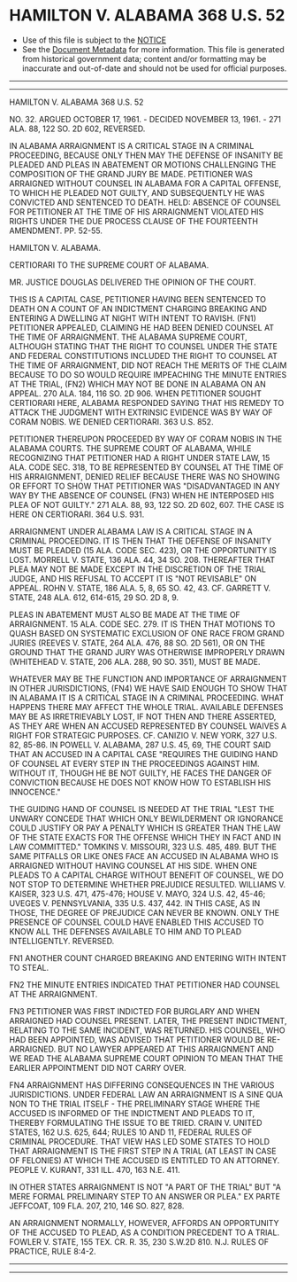 ---
---

# HAMILTON V. ALABAMA 368 U.S. 52

* Use of this file is subject to the [NOTICE](https://github.com/publicdocs/notice/blob/master/NOTICE)
* See the [Document Metadata](../../../) for more information.
  This file is generated from historical government data; content and/or formatting may be inaccurate and out-of-date and should not be used for official purposes.

----------
----------

HAMILTON V. ALABAMA 368 U.S. 52

NO. 32.  ARGUED OCTOBER 17, 1961.  - DECIDED NOVEMBER 13, 1961.  - 271 ALA. 88, 122 SO. 2D 602, REVERSED.

IN ALABAMA ARRAIGNMENT IS A CRITICAL STAGE IN A CRIMINAL PROCEEDING, BECAUSE ONLY THEN MAY THE DEFENSE OF INSANITY BE PLEADED AND PLEAS IN ABATEMENT OR MOTIONS CHALLENGING THE COMPOSITION OF THE GRAND JURY BE MADE.  PETITIONER WAS ARRAIGNED WITHOUT COUNSEL IN ALABAMA FOR A CAPITAL OFFENSE, TO WHICH HE PLEADED NOT GUILTY, AND SUBSEQUENTLY HE WAS CONVICTED AND SENTENCED TO DEATH.  HELD: ABSENCE OF COUNSEL FOR PETITIONER AT THE TIME OF HIS ARRAIGNMENT VIOLATED HIS RIGHTS UNDER THE DUE PROCESS CLAUSE OF THE FOURTEENTH AMENDMENT.  PP. 52-55.

HAMILTON V. ALABAMA.

CERTIORARI TO THE SUPREME COURT OF ALABAMA.

MR. JUSTICE DOUGLAS DELIVERED THE OPINION OF THE COURT.

THIS IS A CAPITAL CASE, PETITIONER HAVING BEEN SENTENCED TO DEATH ON A COUNT OF AN INDICTMENT CHARGING BREAKING AND ENTERING A DWELLING AT NIGHT WITH INTENT TO RAVISH.  (FN1)  PETITIONER APPEALED, CLAIMING HE HAD BEEN DENIED COUNSEL AT THE TIME OF ARRAIGNMENT.  THE ALABAMA SUPREME COURT, ALTHOUGH STATING THAT THE RIGHT TO COUNSEL UNDER THE STATE AND FEDERAL CONSTITUTIONS INCLUDED THE RIGHT TO COUNSEL AT THE TIME OF ARRAIGNMENT, DID NOT REACH THE MERITS OF THE CLAIM BECAUSE TO DO SO WOULD REQUIRE IMPEACHING THE MINUTE ENTRIES AT THE TRIAL, (FN2) WHICH MAY NOT BE DONE IN ALABAMA ON AN APPEAL.  270 ALA. 184, 116 SO. 2D 906.  WHEN PETITIONER SOUGHT CERTIORARI HERE, ALABAMA RESPONDED SAYING THAT HIS REMEDY TO ATTACK THE JUDGMENT WITH EXTRINSIC EVIDENCE WAS BY WAY OF CORAM NOBIS.  WE DENIED CERTIORARI.  363 U.S. 852.

PETITIONER THEREUPON PROCEEDED BY WAY OF CORAM NOBIS IN THE ALABAMA COURTS.  THE SUPREME COURT OF ALABAMA, WHILE RECOGNIZING THAT PETITIONER HAD A RIGHT UNDER STATE LAW, 15 ALA.  CODE SEC. 318, TO BE REPRESENTED BY COUNSEL AT THE TIME OF HIS ARRAIGNMENT, DENIED RELIEF BECAUSE THERE WAS NO SHOWING OR EFFORT TO SHOW THAT PETITIONER WAS "DISADVANTAGED IN ANY WAY BY THE ABSENCE OF COUNSEL (FN3) WHEN HE INTERPOSED HIS PLEA OF NOT GUILTY."  271 ALA. 88, 93, 122 SO. 2D 602, 607.  THE CASE IS HERE ON CERTIORARI.  364 U.S. 931.

ARRAIGNMENT UNDER ALABAMA LAW IS A CRITICAL STAGE IN A CRIMINAL PROCEEDING.  IT IS THEN THAT THE DEFENSE OF INSANITY MUST BE PLEADED (15 ALA. CODE SEC. 423), OR THE OPPORTUNITY IS LOST.  MORRELL V. STATE, 136 ALA. 44, 34 SO. 208.  THEREAFTER THAT PLEA MAY NOT BE MADE EXCEPT IN THE DISCRETION OF THE TRIAL JUDGE, AND HIS REFUSAL TO ACCEPT IT IS "NOT REVISABLE" ON APPEAL.  ROHN V. STATE, 186 ALA. 5, 8, 65 SO. 42, 43.  CF. GARRETT V. STATE, 248 ALA. 612, 614-615, 29 SO. 2D 8, 9.

PLEAS IN ABATEMENT MUST ALSO BE MADE AT THE TIME OF ARRAIGNMENT.  15 ALA. CODE SEC. 279.  IT IS THEN THAT MOTIONS TO QUASH BASED ON SYSTEMATIC EXCLUSION OF ONE RACE FROM GRAND JURIES (REEVES V. STATE, 264 ALA. 476, 88 SO. 2D 561), OR ON THE GROUND THAT THE GRAND JURY WAS OTHERWISE IMPROPERLY DRAWN (WHITEHEAD V. STATE, 206 ALA. 288, 90 SO. 351), MUST BE MADE.

WHATEVER MAY BE THE FUNCTION AND IMPORTANCE OF ARRAIGNMENT IN OTHER JURISDICTIONS, (FN4) WE HAVE SAID ENOUGH TO SHOW THAT IN ALABAMA IT IS A CRITICAL STAGE IN A CRIMINAL PROCEEDING.  WHAT HAPPENS THERE MAY AFFECT THE WHOLE TRIAL.  AVAILABLE DEFENSES MAY BE AS IRRETRIEVABLY LOST, IF NOT THEN AND THERE ASSERTED, AS THEY ARE WHEN AN ACCUSED REPRESENTED BY COUNSEL WAIVES A RIGHT FOR STRATEGIC PURPOSES.  CF. CANIZIO V. NEW YORK, 327 U.S. 82, 85-86.  IN POWELL V. ALABAMA, 287 U.S. 45, 69, THE COURT SAID THAT AN ACCUSED IN A CAPITAL CASE "REQUIRES THE GUIDING HAND OF COUNSEL AT EVERY STEP IN THE PROCEEDINGS AGAINST HIM.  WITHOUT IT, THOUGH HE BE NOT GUILTY, HE FACES THE DANGER OF CONVICTION BECAUSE HE DOES NOT KNOW HOW TO ESTABLISH HIS INNOCENCE."

THE GUIDING HAND OF COUNSEL IS NEEDED AT THE TRIAL "LEST THE UNWARY CONCEDE THAT WHICH ONLY BEWILDERMENT OR IGNORANCE COULD JUSTIFY OR PAY A PENALTY WHICH IS GREATER THAN THE LAW OF THE STATE EXACTS FOR THE OFFENSE WHICH THEY IN FACT AND IN LAW COMMITTED."  TOMKINS V. MISSOURI, 323 U.S. 485, 489.  BUT THE SAME PITFALLS OR LIKE ONES FACE AN ACCUSED IN ALABAMA WHO IS ARRAIGNED WITHOUT HAVING COUNSEL AT HIS SIDE.  WHEN ONE PLEADS TO A CAPITAL CHARGE WITHOUT BENEFIT OF COUNSEL, WE DO NOT STOP TO DETERMINE WHETHER PREJUDICE RESULTED.  WILLIAMS V. KAISER, 323 U.S. 471, 475-476; HOUSE V. MAYO, 324 U.S. 42, 45-46; UVEGES V. PENNSYLVANIA, 335 U.S. 437, 442.  IN THIS CASE, AS IN THOSE, THE DEGREE OF PREJUDICE CAN NEVER BE KNOWN.  ONLY THE PRESENCE OF COUNSEL COULD HAVE ENABLED THIS ACCUSED TO KNOW ALL THE DEFENSES AVAILABLE TO HIM AND TO PLEAD INTELLIGENTLY.  REVERSED.

FN1  ANOTHER COUNT CHARGED BREAKING AND ENTERING WITH INTENT TO STEAL.

FN2  THE MINUTE ENTRIES INDICATED THAT PETITIONER HAD COUNSEL AT THE ARRAIGNMENT.

FN3  PETITIONER WAS FIRST INDICTED FOR BURGLARY AND WHEN ARRAIGNED HAD COUNSEL PRESENT.  LATER, THE PRESENT INDICTMENT, RELATING TO THE SAME INCIDENT, WAS RETURNED.  HIS COUNSEL, WHO HAD BEEN APPOINTED, WAS ADVISED THAT PETITIONER WOULD BE RE-ARRAIGNED.  BUT NO LAWYER APPEARED AT THIS ARRAIGNMENT AND WE READ THE ALABAMA SUPREME COURT OPINION TO MEAN THAT THE EARLIER APPOINTMENT DID NOT CARRY OVER.

FN4  ARRAIGNMENT HAS DIFFERING CONSEQUENCES IN THE VARIOUS JURISDICTIONS.  UNDER FEDERAL LAW AN ARRAIGNMENT IS A SINE QUA NON TO THE TRIAL ITSELF - THE PRELIMINARY STAGE WHERE THE ACCUSED IS INFORMED OF THE INDICTMENT AND PLEADS TO IT, THEREBY FORMULATING THE ISSUE TO BE TRIED.  CRAIN V. UNITED STATES, 162 U.S. 625, 644; RULES 10 AND 11, FEDERAL RULES OF CRIMINAL PROCEDURE.  THAT VIEW HAS LED SOME STATES TO HOLD THAT ARRAIGNMENT IS THE FIRST STEP IN A TRIAL (AT LEAST IN CASE OF FELONIES) AT WHICH THE ACCUSED IS ENTITLED TO AN ATTORNEY.  PEOPLE V. KURANT, 331 ILL. 470, 163 N.E. 411.

IN OTHER STATES ARRAIGNMENT IS NOT "A PART OF THE TRIAL" BUT "A MERE FORMAL PRELIMINARY STEP TO AN ANSWER OR PLEA."  EX PARTE JEFFCOAT, 109 FLA. 207, 210, 146 SO. 827, 828.

AN ARRAIGNMENT NORMALLY, HOWEVER, AFFORDS AN OPPORTUNITY OF THE ACCUSED TO PLEAD, AS A CONDITION PRECEDENT TO A TRIAL.  FOWLER V. STATE, 155 TEX. CR. R. 35, 230 S.W.2D 810.  N.J. RULES OF PRACTICE, RULE 8:4-2.


----------
----------

